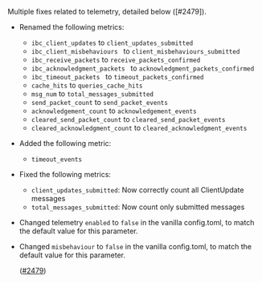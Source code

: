 Multiple fixes related to telemetry, detailed below ([#2479]).

- Renamed the following metrics:
  * `ibc_client_updates` to `client_updates_submitted`
  * `ibc_client_misbehaviours ` to `client_misbehaviours_submitted`
  * `ibc_receive_packets` to `receive_packets_confirmed`
  * `ibc_acknowledgment_packets ` to `acknowledgment_packets_confirmed`
  * `ibc_timeout_packets ` to `timeout_packets_confirmed`
  * `cache_hits` to `queries_cache_hits`
  * `msg_num` to `total_messages_submitted`
  * `send_packet_count` to `send_packet_events`
  * `acknowledgement_count` to `acknowledgement_events`
  * `cleared_send_packet_count` to `cleared_send_packet_events`
  * `cleared_acknowledgment_count` to `cleared_acknowledgment_events`

- Added the following metric:
  * `timeout_events`

- Fixed the following metrics:
  * `client_updates_submitted`: Now correctly count all ClientUpdate messages
  * `total_messages_submitted`: Now count only submitted messages

- Changed telemetry `enabled` to `false` in the vanilla config.toml, to match the default value for this parameter.
- Changed `misbehaviour` to `false` in the vanilla config.toml, to match the default value for this parameter.

  ([#2479](https://github.com/informalsystems/ibc-rs/issues/2479))